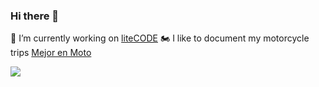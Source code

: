 ### Hi there 👋
🔭 I’m currently working on [liteCODE](https://litecodesas.com/)
🏍️ I like to document my motorcycle trips [Mejor en Moto](https://www.youtube.com/channel/UCqM2Ej4k6C1VZ3FxlFD4E6A)

  <img align="center" src="https://github-readme-stats.vercel.app/api?username=leonsantiago&show_icons=true&hide=prs,contribs&count_private=true&theme=onedark" />

<!--
**leonsantiago/leonsantiago** is a ✨ _special_ ✨ repository because its `README.md` (this file) appears on your GitHub profile.

Here are some ideas to get you started:

- 🔭 I’m currently working on ...
- 🌱 I’m currently learning ...
- 👯 I’m looking to collaborate on ...
- 🤔 I’m looking for help with ...
- 💬 Ask me about ...
- 📫 How to reach me: ...
- 😄 Pronouns: ...
- ⚡ Fun fact: ...
-->
